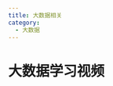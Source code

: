 ```yaml
---
title: 大数据相关
category:
  - 大数据
---
```


# 大数据学习视频

<VidStack
  src="https://files.vidstack.io/sprite-fight/720p.mp4"
  poster="https://files.vidstack.io/sprite-fight/poster.webp"
/>